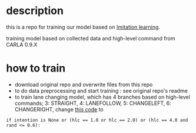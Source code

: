 # description
this is a repo for training our model based on [Imitation learning](https://github.com/merantix/imitation-learning).

training model based on collected data and high-level command from CARLA 0.9.X

# how to train
- download original repo and overwrite files from this repo
- to do data preprocessing and start training : see original repo's readme
- to train lane changing model, which has 4 branches based on high-level commands; 3: STRAIGHT, 4: LANEFOLLOW, 5: CHANGELEFT, 6: CHANGERIGHT, 
change [this code](https://github.com/phoi5675/carlaIL/blob/main/imitation-learning-train/imitation/preprocessor.py#L147) to
```
if intention is None or (hlc == 1.0 or hlc == 2.0) or (hlc == 4.0 and rand <= 0.6):
```
